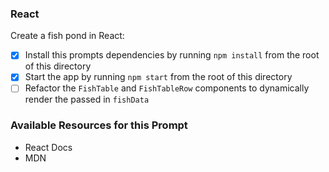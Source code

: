 ### React

Create a fish pond in React:

* [x] Install this prompts dependencies by running `npm install` from the root of this directory
* [x] Start the app by running `npm start` from the root of this directory
* [ ] Refactor the `FishTable` and `FishTableRow` components to dynamically render the passed in `fishData`

### Available Resources for this Prompt
* React Docs
* MDN
